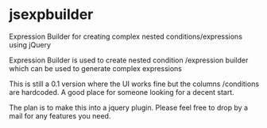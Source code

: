 jsexpbuilder
============

Expression Builder for creating complex nested conditions/expressions using jQuery

Expression Builder is used to create nested condition /expression builder which can be used to generate complex expressions

This is still a 0.1 version where the UI works fine but the columns /conditions are hardcoded. A good place for someone looking for a decent start.

The plan is to make this into a jquery plugin. Please feel free to drop by a mail for any features you need.
